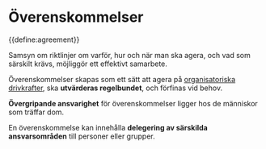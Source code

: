 # Överenskommelser

{{define:agreement}}

Samsyn om riktlinjer om varför, hur och när man ska agera, och vad som särskilt krävs, möjliggör ett effektivt samarbete.

Överenskommelser skapas som ett sätt att agera på [organisatoriska drivkrafter](glossary:organizational-driver), ska **utvärderas regelbundet**, och förfinas vid behov.

**Övergripande ansvarighet** för överenskommelser ligger hos de människor som träffar dom.

En överenskommelse kan innehålla **delegering av särskilda ansvarsområden** till personer eller grupper.
